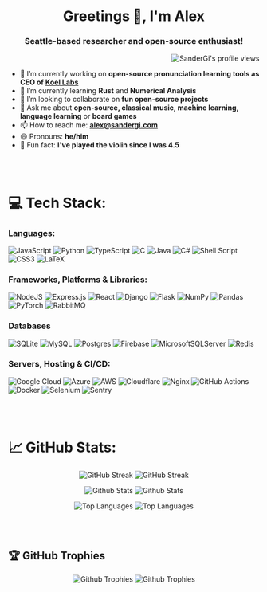 <h1 align="center">Greetings 👋, I'm Alex</h1>
<h3 align="center">Seattle-based researcher and open-source enthusiast!</h3>

<p align="right"><img src="https://komarev.com/ghpvc/?username=SanderGi&label=Profile%20views&color=0e75b6&style=flat" alt="SanderGi's profile views" /></p>

- 🔭 I’m currently working on **open-source pronunciation learning tools as CEO of [Koel Labs](https://github.com/KoelLabs)**
- 🌱 I’m currently learning **Rust** and **Numerical Analysis**
- 👯 I’m looking to collaborate on **fun open-source projects** <!-- - 👨‍💻 I'm open to part-time **research or software development roles** -->
- 💬 Ask me about **open-source, classical music, machine learning, language learning** or **board games**
- 📫 How to reach me: **alex@sandergi.com**
- 😄 Pronouns: **he/him**
- 🎻 Fun fact: **I've played the violin since I was 4.5**
  
<br/>
<br/>

# 💻 Tech Stack:

### Languages:
![JavaScript](https://img.shields.io/badge/javascript-%23323330.svg?style=for-the-badge&logo=javascript&logoColor=%23F7DF1E)
![Python](https://img.shields.io/badge/python-3670A0?style=for-the-badge&logo=python&logoColor=ffdd54)
![TypeScript](https://img.shields.io/badge/typescript-%23007ACC.svg?style=for-the-badge&logo=typescript&logoColor=white)
![C](https://img.shields.io/badge/c-%2300599C.svg?style=for-the-badge&logo=c&logoColor=white)
![Java](https://img.shields.io/badge/java-%23ED8B00.svg?style=for-the-badge&logo=java&logoColor=white)
![C#](https://img.shields.io/badge/c%23-%23239120.svg?style=for-the-badge&logo=c-sharp&logoColor=white)
![Shell Script](https://img.shields.io/badge/shell_script-%23121011.svg?style=for-the-badge&logo=gnu-bash&logoColor=white)
![CSS3](https://img.shields.io/badge/css3-%231572B6.svg?style=for-the-badge&logo=css3&logoColor=white)
![LaTeX](https://img.shields.io/badge/latex-%23008080.svg?style=for-the-badge&logo=latex&logoColor=white)

### Frameworks, Platforms & Libraries:
![NodeJS](https://img.shields.io/badge/node.js-6DA55F?style=for-the-badge&logo=node.js&logoColor=white)
![Express.js](https://img.shields.io/badge/express.js-%23404d59.svg?style=for-the-badge&logo=express&logoColor=%2361DAFB)
![React](https://img.shields.io/badge/react-%2320232a.svg?style=for-the-badge&logo=react&logoColor=%2361DAFB)
![Django](https://img.shields.io/badge/django-%23092E20.svg?style=for-the-badge&logo=django&logoColor=white)
![Flask](https://img.shields.io/badge/flask-%23000.svg?style=for-the-badge&logo=flask&logoColor=white)
![NumPy](https://img.shields.io/badge/numpy-%23013243.svg?style=for-the-badge&logo=numpy&logoColor=white)
![Pandas](https://img.shields.io/badge/pandas-%23150458.svg?style=for-the-badge&logo=pandas&logoColor=white)
![PyTorch](https://img.shields.io/badge/PyTorch-%23EE4C2C.svg?style=for-the-badge&logo=PyTorch&logoColor=white)
![RabbitMQ](https://img.shields.io/badge/RabbitMQ-FF6600.svg?style=for-the-badge&logo=RabbitMQ&logoColor=white)

### Databases
![SQLite](https://img.shields.io/badge/sqlite-%2307405e.svg?style=for-the-badge&logo=sqlite&logoColor=white)
![MySQL](https://img.shields.io/badge/mysql-%2300f.svg?style=for-the-badge&logo=mysql&logoColor=white)
![Postgres](https://img.shields.io/badge/postgres-%23316192.svg?style=for-the-badge&logo=postgresql&logoColor=white)
![Firebase](https://img.shields.io/badge/firebase-a08021?style=for-the-badge&logo=firebase&logoColor=ffcd34)
![MicrosoftSQLServer](https://img.shields.io/badge/Microsoft%20SQL%20Server-CC2927?style=for-the-badge&logo=microsoft%20sql%20server&logoColor=white)
![Redis](https://img.shields.io/badge/redis-%23DD0031.svg?style=for-the-badge&logo=redis&logoColor=white)

### Servers, Hosting & CI/CD:
![Google Cloud](https://img.shields.io/badge/Google%20Cloud-%234285F4.svg?style=for-the-badge&logo=google-cloud&logoColor=white)
![Azure](https://img.shields.io/badge/azure-%230072C6.svg?style=for-the-badge&logo=microsoftazure&logoColor=white)
![AWS](https://img.shields.io/badge/AWS-%23FF9900.svg?style=for-the-badge&logo=amazon-aws&logoColor=white)
![Cloudflare](https://img.shields.io/badge/Cloudflare-F38020?style=for-the-badge&logo=Cloudflare&logoColor=white)
![Nginx](https://img.shields.io/badge/nginx-%23009639.svg?style=for-the-badge&logo=nginx&logoColor=white)
![GitHub Actions](https://img.shields.io/badge/github%20actions-%232671E5.svg?style=for-the-badge&logo=githubactions&logoColor=white)
![Docker](https://img.shields.io/badge/docker-%230db7ed.svg?style=for-the-badge&logo=docker&logoColor=white)
![Selenium](https://img.shields.io/badge/-selenium-%43B02A?style=for-the-badge&logo=selenium&logoColor=white)
![Sentry](https://img.shields.io/badge/sentry-%23362D59.svg?style=for-the-badge&logo=sentry&logoColor=white)

<br/>
<br/>

# 📈 GitHub Stats:
<div align="center">

![GitHub Streak](https://github-readme-streak-stats-eight-psi.vercel.app/?user=SanderGi&theme=dark&hide_border=false#gh-dark-mode-only)
![GitHub Streak](https://github-readme-streak-stats-eight-psi.vercel.app/?user=SanderGi&theme=light&hide_border=false#gh-light-mode-only)<br/>

![Github Stats](https://github-readme-stats-plum-gamma-36.vercel.app/api?username=SanderGi&theme=dark&show_icons=true&hide_title=true&include_all_commits=true&count_private=true&role=OWNER,COLLABORATOR#gh-dark-mode-only)
![Github Stats](https://github-readme-stats-plum-gamma-36.vercel.app/api?username=SanderGi&theme=light&show_icons=true&hide_title=true&include_all_commits=true&count_private=true&role=OWNER,COLLABORATOR#gh-light-mode-only)<br/>

![Top Languages](https://github-readme-stats-plum-gamma-36.vercel.app/api/top-langs/?username=SanderGi&theme=dark&hide_border=false&layout=compact&hide=jupyter%20notebook,html,css&hide_title=true#gh-dark-mode-only)
![Top Languages](https://github-readme-stats-plum-gamma-36.vercel.app/api/top-langs/?username=SanderGi&theme=light&hide_border=false&layout=compact&hide=jupyter%20notebook,html,css&hide_title=true#gh-light-mode-only)
</div>

<br/>
<br/>


## 🏆 GitHub Trophies
<div align="center">

![Github Trophies](https://github-profile-trophy-mu-rosy.vercel.app/?username=SanderGi&include_all_commits=true&no-frame=false&margin-w=4&margin-h=4&theme=darkhub&column=7&roles=OWNER,COLLABORATOR#gh-dark-mode-only)
![Github Trophies](https://github-profile-trophy-mu-rosy.vercel.app/?username=SanderGi&include_all_commits=true&no-frame=false&margin-w=4&margin-h=4&theme=light&column=7&roles=OWNER,COLLABORATOR#gh-light-mode-only)

</div>
